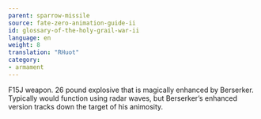 ```yaml
---
parent: sparrow-missile
source: fate-zero-animation-guide-ii
id: glossary-of-the-holy-grail-war-ii
language: en
weight: 8
translation: "RHuot"
category:
- armament
---
```


F15J weapon. 26 pound explosive that is magically enhanced by Berserker. Typically would function using radar waves, but Berserker’s enhanced version tracks down the target of his animosity.
